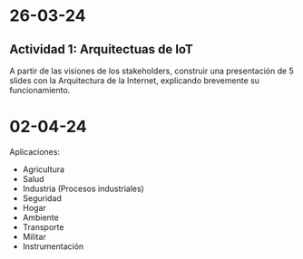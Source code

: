 # 26-03-24
## Actividad 1: Arquitectuas de IoT
A partir de las visiones de los stakeholders, construir una presentación de 5 slides con la Arquitectura de la Internet, explicando brevemente su funcionamiento.
# 02-04-24

Aplicaciones:
- Agricultura
- Salud
- Industria (Procesos industriales)
- Seguridad
- Hogar
- Ambiente
- Transporte
- Militar
- Instrumentación



